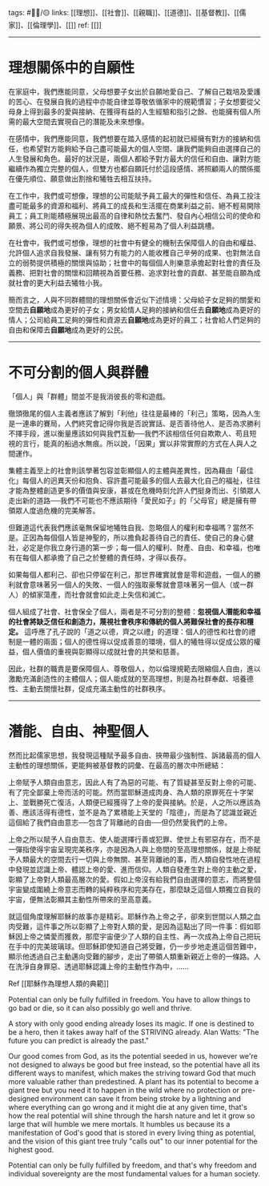 tags: #✍🏼/🟡
links: [[理想]]、[[社會]]、[[親職]]、[[道德]]、[[基督教]]、[[儒家]]、[[倫理學]]、[[]]
ref: [[]]

---
# 理想關係中的自願性

在家庭中，我們應能同意，父母想要子女出於自願地愛自己、了解自己栽培及愛護的苦心、在發展自我的過程中亦能自律並尊敬依循家中的規範慣習；子女想要從父母身上得到最多的愛與接納、在獲得有益的人生經驗和指引之餘、也能擁有個人所需的最大空間去實現自己的潛能及未來想像。

在感情中，我們應能同意，我們想要在踏入感情的起初就已經擁有對方的接納和信任，也希望對方能夠給予自己盡可能最大的個人空間、讓我們能夠自由選擇自己的人生發展和角色。最好的狀況是，兩個人都給予對方最大的信任和自由、讓對方能繼續作為獨立完整的個人，但雙方也都自願託付於這段感情、將照顧兩人的關係擺在優先順位、願意做出割捨和犧牲去相互扶持。

在工作中，我們或可想像，理想的公司能賦予員工最大的彈性和信任、為員工投注盡可能最多的資源和福利、將員工的成長和生活擺在商業利益之前、絕不輕易開除員工；員工則能積極展現出最高的自律和熱忱去奮鬥、發自內心相信公司的使命和願景、將公司的得失視為個人的成敗、絕不輕易為了個人利益跳槽。

在社會中，我們或可想像，理想的社會中有健全的機制去保障個人的自由和權益、允許個人追求自我發展、讓有努力有能力的人能收穫自己辛勞的成果、也對無法自立的弱勢提供積極的關懷與協助；社會中的每個個人則樂意承擔起對社會的責任及義務、把對社會的關懷和回饋視為首要任務、追求對社會的貢獻、甚至能自願為成就社會的更大利益去犧牲小我。

簡而言之，人與不同群體間的理想關係會近似下述情境：父母給子女足夠的關愛和空間去**自願地**成為更好的子女；男女給情人足夠的接納和信任去**自願地**成為更好的情人；公司給員工足夠的彈性和資源去**自願地**成為更好的員工；社會給人們足夠的自由和保障去**自願地**成為更好的公民。

---
# 不可分割的個人與群體

「個人」與「群體」間並不是我消彼長的零和遊戲。

徹頭徹尾的個人主義者應該了解到「利他」往往是最棒的「利己」策略，因為人生是一連串的賽局，人們終究會記得你我是否說實話、是否善待他人、是否為求勝利不擇手段，進以衡量應該如何與我們互動──我們不該相信任何自欺欺人、苟且短視的言行，能真的船過水無痕。所以說，「因果」實以非常實際的方式在人與人之間運作。

集體主義至上的社會則該學著包容並彰顯個人的主體與差異性，因為藉由「最佳化」每個人的迥異天份和抱負、容許盡可能最多的個人去最大化自己的福祉，往往才能為整體創造更多的價值與安康，甚或在危機時刻允許人們挺身而出、引領眾人走出新的道路──我們不可能也不應該期待「愛民如子」的「父母官」總是擁有帶領眾人度過危機的完美解答。

但難道這代表我們應該毫無保留地犧牲自我、忽略個人的權利和幸福嗎？當然不是。正因為每個個人皆是神聖的，所以擔負起善待自己的責任、使自己的身心健壯，必定是你我立身行道的第一步；每一個人的權利、財產、自由、和幸福，也唯有在每個人都承擔了自己之於整體的責任時，才得以長存。

如果每個人都利己、卻也只停留在利己，那世界確實就會是零和遊戲，一個人的勝利就會意味著另一個人的失敗、一個人的強取豪奪就會意味著另一個人（或一群人）的傾家蕩產，而社會就會如此走上失信和滅亡。

個人組成了社會、社會保全了個人，兩者是不可分割的整體：**忽視個人潛能和幸福的社會將缺乏信任和創造力，蔑視社會秩序和傳統的個人將難保社會的長存和穩定。** 這呼應了孔子說的「道之以德，齊之以禮」的道理：個人的德性和社會的禮制是一體的兩面；個人的德性得以促成善意的環境，個人的犧牲得以促成公眾的權益，個人價值的重視與彰顯得以成就社會的共榮和慈善。

因此，社群的職責是要保障個人、尊敬個人，勿以倫理規範去限縮個人自由，進以激勵充滿創造性的主體個人；個人能成就的至高理想，則是為社群奉獻、培養德性、主動去關懷社群，促成充滿主動性的社群秩序。

---
# 潛能、自由、神聖個人

然而比起儒家思想，我發現這種賦予最多自由、挾帶最少強制性、訴諸最高的個人主動性的理想關係，更能夠被基督教的詞彙、在最高的層次中所總結：

上帝賦予人類自由意志，因此人有了為惡的可能、有了質疑甚至反對上帝的可能、有了完全鄙棄上帝而活的可能。然而當耶穌道成肉身、為人類的原罪死在十字架上、並戰勝死亡復活，人類便已經獲得了上帝的愛與接納。於是，人之所以應該為善、應該活得有德性，並不是為了累積能上天堂的「陰德」，而是為了認識並親近這個給了我們自由意志──包含了背離祂的自由──但仍然愛我們的上帝。

上帝之所以賦予人自由意志、使人能選擇行善或犯罪、使世上有邪惡存在，而不是一彈指使得宇宙呈現完美秩序，亦是因為人與上帝間的至高理想關係，就是上帝賦予人類最大的空間去行一切與上帝無關、甚至背離祂的事，而人類自發性地在過程中發現並認識上帝、體認上帝的愛、進而信仰。人類自發產生對上帝的主動之愛，彰顯了上帝對人類最高層次的愛。假如上帝沒有給我們自由選擇的意志，而將整個宇宙變成圍繞上帝意志而轉的純粹秩序和完美存在，那麼缺乏這個人類獨立自我的宇宙，便無法彰顯其主動性所帶來的至高意義。

就這個角度理解耶穌的故事亦是精彩。耶穌作為上帝之子，卻來到世間以人類之血肉受難，這件事之所以彰顯了上帝對人類的愛，是因為這點出了同一件事：假如耶穌因上帝之憐愛而獲救，那麼宇宙便少了人類的自主性、再一次成為上帝自己把玩在手中的完美玻璃球。但耶穌即使知道自己將受難，仍一步步地走進這個苦難中，顯示他透過自己主動邁向受難的腳步，走出了帶領人類重新親近上帝的一條路。人在洗淨自身罪惡、透過耶穌認識上帝的主動性作為中，......

Ref [[耶穌作為理想人類的典範]]

Potential can only be fully fulfilled in freedom. You have to allow things to go bad or die, so it can also possibly go well and thrive.

A story with only good ending already loses its magic. If one is destined to be a hero, then it takes away half of the STRIVING already. Alan Watts: "The future you can predict is already the past."

Our good comes from God, as its the potential seeded in us, however we're not designed to always be good but free instead, so the potential have all its different ways to manifest, which makes the striving toward God that much more valuable rather than predestined. A plant has its potential to become a giant tree but you need it to happen in the wild where no protection or pre-designed environment can save it from being stroke by a lightning and where everything can go wrong and it might die at any given time, that's how the real potential will shine through the harsh nature and let it grow so large that will humble we mere mortals. It humbles us because its a manifestation of God's good that is stored in every living thing as potential, and the vision of this giant tree truly "calls out" to our inner potential for the highest good.

Potential can only be fully fulfilled by freedom, and that's why freedom and individual sovereignty are the most fundamental values for a human society.